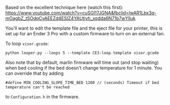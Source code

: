 Based on the excellent technique here (watch this first): https://www.youtube.com/watch?v=cuSGl17JGNA&fbclid=IwAR1Lbx3q-mOagbZ_tSOdqCvAEEZd4ESIZ4YAUtiyh_xqdda6N71b7wYlluk

You'll want to edit the template file and the eject file for your printer, this is set up for an Ender 3 Pro with a custom firmware to turn on an external fan.


To loop `visor.gcode`:

```
python looper.py --loops 5 --template CE3-loop.template visor.gcode 
```


Also note that by default, marlin firmware will time out (and stop waiting) when bed cooling if the bed doesn't change temperature for 1 minute. You can override that by adding
```
#define MIN_COOLING_SLOPE_TIME_BED 1200 // (seconds) Timeout if bed temperature can't be reached
```
to `Configuration.h` in the firmware.
